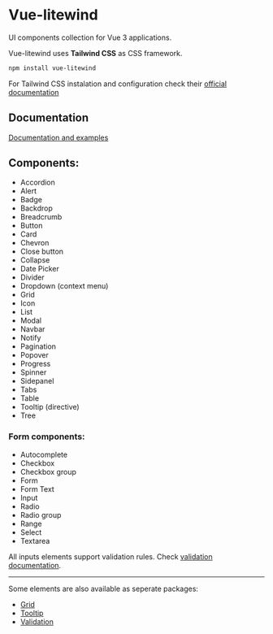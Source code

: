 # Vue-litewind

UI components collection for Vue 3 applications. 

Vue-litewind uses **Tailwind CSS** as CSS framework.

```bash
npm install vue-litewind
```

For Tailwind CSS instalation and configuration check their [official documentation](https://tailwindcss.com/docs/installation/using-postcss)

## Documentation

[Documentation and examples](https://vue-litewind.netlify.app/documentation/installation)

## Components:

* Accordion
* Alert
* Badge
* Backdrop
* Breadcrumb
* Button
* Card
* Chevron
* Close button
* Collapse
* Date Picker
* Divider
* Dropdown (context menu)
* Grid
* Icon
* List
* Modal
* Navbar
* Notify    
* Pagination
* Popover
* Progress
* Spinner
* Sidepanel
* Tabs
* Table
* Tooltip (directive)
* Tree

### Form components:

* Autocomplete
* Checkbox
* Checkbox group
* Form
* Form Text
* Input
* Radio
* Radio group
* Range
* Select
* Textarea

All inputs elements support validation rules. Check [validation documentation](https://vue-litewind.netlify.app/documentation/form-validation).

---

Some elements are also available as seperate packages:
* [Grid](https://github.com/maciejg-git/vue-tailwind-grid)
* [Tooltip](https://github.com/maciejg-git/vue-tooltip-directive)
* [Validation](https://github.com/maciejg-git/vue-use-validation)
